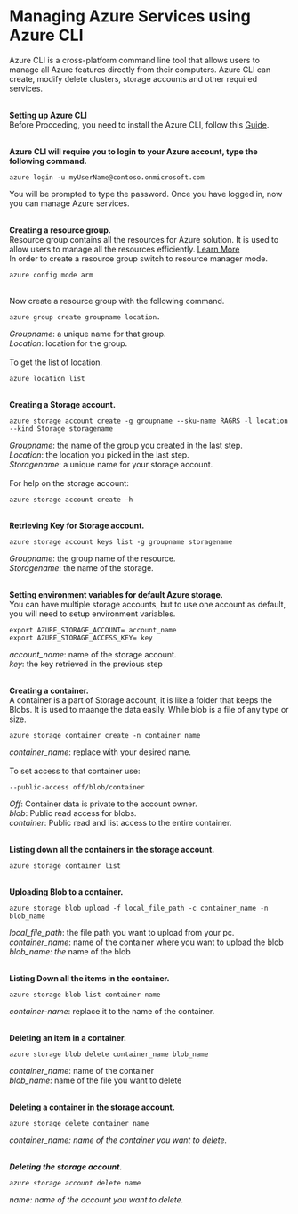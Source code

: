 <h1><b>Managing Azure Services using Azure CLI</b></h1>
Azure CLI is a cross-platform command line tool that allows users to manage all Azure features directly from their computers. Azure CLI can create, modify delete clusters, storage accounts and other required services.<br />

<br /><b>Setting up Azure CLI</b><br />
Before Procceding, you need to install the Azure CLI, follow this <a href="https://docs.microsoft.com/en-us/azure/xplat-cli-install" target="_blank">Guide</a>.<br />


<br /><b>Azure CLI will require you to login to your Azure account, type the following command.</b><br />
```
azure login -u myUserName@contoso.onmicrosoft.com
```
You will be prompted to type the password.
Once you have logged in, now you can manage Azure services.


<br /><b>Creating a resource group.</b><br />
Resource group contains all the resources for Azure solution. It is used to allow users to manage all the resources efficiently. <a href="https://docs.microsoft.com/en-us/azure/azure-resource-manager/resource-group-overview" target="_blank">Learn More</a>
<br />
In order to create a resource group switch to resource manager mode.
```
azure config mode arm
```
<br /> Now create a resource group with the following command.
```
azure group create groupname location.
```
<i>Groupname</i>: a unique name for that group.<br />
<i>Location</i>: location for the group. <br /><br />
To get the list of location.<br />
```
azure location list
```

<br /><b>Creating a Storage account.</b><br />
```
azure storage account create -g groupname --sku-name RAGRS -l location --kind Storage storagename
```
<i>Groupname</i>: the name of the group you created in the last step.<br />
<i>Location</i>: the location you picked in the last step.<br />
<i>Storagename</i>: a unique name for your storage account.<br /><br />
For help on the storage account:
```
azure storage account create –h
```

<br /><b>Retrieving Key for Storage account.</b><br />
```
azure storage account keys list -g groupname storagename
```
<i>Groupname</i>: the group name of the resource.<br />
<i>Storagename</i>: the name of the storage.<br />

<br /><b>Setting environment variables for default Azure storage.</b><br />
You can have multiple storage accounts, but to use one account as default, you will need to setup environment variables.<br />
```
export AZURE_STORAGE_ACCOUNT= account_name
export AZURE_STORAGE_ACCESS_KEY= key
```
<i>account_name</i>: name of the storage account.<br />
<i>key</i>: the key retrieved in the previous step<br />

<br /><b>Creating a container. </b><br />
A container is a part of Storage account, it is like a folder that keeps the Blobs. It is used to maange the data easily. While blob is a file of any type or size.<br />
```
azure storage container create -n container_name
```
<i>container_name</i>: replace with your desired name.<br /><br />
To set access to that container use:<br />
```
--public-access off/blob/container
```
<i>Off</i>: Container data is private to the account owner.<br />
<i>blob</i>: Public read access for blobs.<br />
<i>container</i>: Public read and list access to the entire container.<br />

<br /><b>Listing down all the containers in the storage account.</b><br />
```
azure storage container list
```
<br /><b>Uploading Blob to a container.</b><br />
```
azure storage blob upload -f local_file_path -c container_name -n blob_name
```
<i>local_file_path</i>: the file path you want to upload from your pc.<br />
<i>container_name</i>: name of the container where you want to upload the blob<br />
<i>blob_name: the</i> name of the blob<br />

<br /><b>Listing Down all the items in the container.</b><br />
```
azure storage blob list container-name
```
<i>container-name</i>: replace it to the name of the container.

<br /><b>Deleting an item in a container.</b><br />
```
azure storage blob delete container_name blob_name
```
<i>container_name</i>: name of the container <br />
<i>blob_name</i>: name of the file you want to delete <br />

<br /><b>Deleting a container in the storage account.</b><br />
```
azure storage delete container_name
```
<i>container_name: name of the container you want to delete.

<br /><b>Deleting the storage account.</b><br />
```
azure storage account delete name
```
<i>name</i>: name of the account you want to delete.

